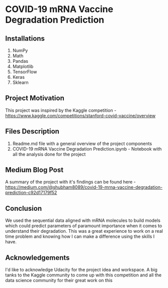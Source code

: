 # COVID-19 mRNA Vaccine Degradation Prediction

## Installations
1. NumPy
2. Math
3. Pandas
4. Matplotlib
5. TensorFlow
6. Keras
7. Sklearn


## Project Motivation
This project was inspired by the Kaggle competition - https://www.kaggle.com/competitions/stanford-covid-vaccine/overview

## Files Description
1. Readme.md file with a general overview of the project components
2. COVID-19 mRNA Vaccine Degradation Prediction.ipynb - Notebook with all the analysis done for the project

## Medium Blog Post
A summary of the project with it's findings can be found here - https://medium.com/@shubham8089/covid-19-mrna-vaccine-degradation-prediction-c92d17179f52
## Conclusion
We used the sequential data aligned with mRNA molecules to build models which could predict parameters of paramount importance when it comes to understand their degradation. This was a great experience to work on a real time problem and knowing how I can make a difference using the skills I have. 

## Acknowledgements
I'd like to acknowledge Udacity for the project idea and workspace. A big tanks to the Kaggle community to come up with this competition and all the data science community for their great work on this
